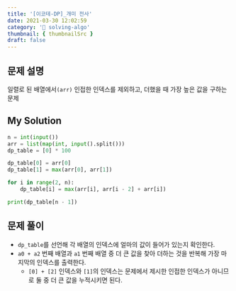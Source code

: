```yaml
---
title: '[이코테-DP]_개미 전사'
date: 2021-03-30 12:02:59
category: '💯 solving-algo'
thumbnail: { thumbnailSrc }
draft: false
---
```


## 문제 설명

일렬로 된 배열에서`(arr)` 인접한 인덱스를 제외하고, 더했을 때 가장 높은 값을 구하는 문제

## My Solution

```python
n = int(input())
arr = list(map(int, input().split()))
dp_table = [0] * 100

dp_table[0] = arr[0]
dp_table[1] = max(arr[0], arr[1])

for i in range(2, n):
    dp_table[i] = max(arr[i], arr[i - 2] + arr[i])

print(dp_table[n - 1])
```

## 문제 풀이

- `dp_table`를 선언해 각 배열의 인덱스에 얼마의 값이 들어가 있는지 확인한다.
- `a0 + a2` 번째 배열과 `a1` 번째 배열 중 더 큰 값을 찾아 더하는 것을 반복해 가장 마지막의 인덱스를 출력한다.
  - `[0] + [2]` 인덱스와 `[1]`의 인덱스는 문제에서 제시한 인접한 인덱스가 아니므로 둘 중 더 큰 값을 누적시키면 된다.
